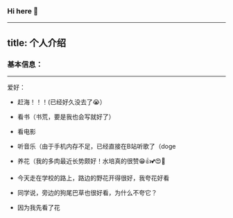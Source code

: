 ### Hi here 👋

---
title: 个人介绍
---



### 基本信息：


---


爱好：

* 赶海！！！(已经好久没去了😭）

* 看书（书荒，要是我也会写就好了）

* 看电影

* 听音乐（由于手机内存不足，已经直接在B站听歌了（doge

* 养花（我的多肉最近长势颇好！水培真的很赞😁👍💕😍🤩

* 今天走在学校的路上，路边的野花开得很好，我夸花好看
* 同学说，旁边的狗尾巴草也很好看，为什么不夸它？
* 因为我先看了花
